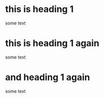 # this is heading 1

some text

# this is heading 1 again

some text

# and heading 1 again

some text